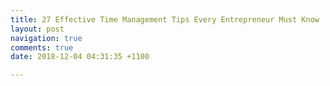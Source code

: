 ```yaml
---
title: 27 Effective Time Management Tips Every Entrepreneur Must Know
layout: post
navigation: true
comments: true
date: 2018-12-04 04:31:35 +1100

---
```

